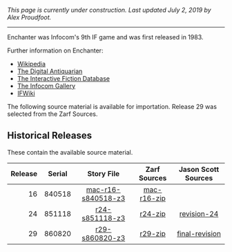 *This page is currently under construction. Last updated July 2, 2019 by Alex Proudfoot.*

----

Enchanter was Infocom's 9th IF game and was first released in 1983.

Further information on Enchanter:

* [Wikipedia](https://en.wikipedia.org/wiki/Enchanter_(video_game))
* [The Digital Antiquarian](https://www.filfre.net/2013/04/enchanter/)
* [The Interactive Fiction Database](https://ifdb.tads.org/viewgame?id=vu4xhul3abknifcr)
* [The Infocom Gallery](https://gallery.guetech.org/enchanter/enchanter.html)
* [IFWiki](http://www.ifwiki.org/index.php/Enchanter)

The following source material is available for importation. Release 29 was selected from the Zarf Sources.

## Historical Releases

These contain the available source material.

| Release | Serial | Story File            | Zarf Sources  | Jason Scott Sources |
| -------:|:------:|:---------------------:|:-------------:|:-------------------:|
|      16 | 840518 |  [mac-r16-s840518-z3] | [mac-r16-zip] |                     |
|      24 | 851118 |      [r24-s851118-z3] |     [r24-zip] |       [revision-24] |
|      29 | 860820 |      [r29-s860820-z3] |     [r29-zip] |    [final-revision] |

[mac-r16-s840518-z3]: https://eblong.com/infocom/gamefiles/enchanter-mac-r16-s840518.z3
[mac-r16-zip]: https://eblong.com/infocom/sources/enchanter-mac-r16.zip

[r24-s851118-z3]: https://eblong.com/infocom/gamefiles/enchanter-r24-s851118.z3
[r24-zip]: https://eblong.com/infocom/sources/enchanter-r24.zip
[revision-24]: https://github.com/historicalsource/enchanter/tree/826abeb339fc76bc228e694ac89af02fe0f412c8

[r29-s860820-z3]: https://eblong.com/infocom/gamefiles/enchanter-r29-s860820.z3
[r29-zip]: https://eblong.com/infocom/sources/enchanter-r29.zip
[final-revision]: https://github.com/historicalsource/enchanter/tree/fc9385cb7d5924c910ba6e0cb0118d1355b3c1b4

